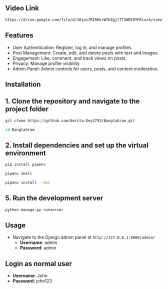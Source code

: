 ## Video Link
```bash
https://drive.google.com/file/d/10joi7RIRHkrWTUZgjlTT2WBI9YPKtxcA/view?usp=drive_link
```
## Features
- User Authentication: Register, log in, and manage profiles.
- Post Management: Create, edit, and delete posts with text and images.
- Engagement: Like, comment, and track views on posts.
- Privacy: Manage profile visibility 
- Admin Panel: Admin controls for users, posts, and content moderation.


## Installation

## 1. Clone the repository and navigate to the project folder

```bash
git clone https://github.com/Amrita-Dey3792/BanglaGram.git
```
```bash
cd BanglaGram
```

## 2. Install dependencies and set up the virtual environment
```bash
pip install pipenv
```

```bash
pipenv shell
```

```bash
pipenv install --dev
```

## 5. Run the development server
```bash
python manage.py runserver
```

## Usage

- Navigate to the Django admin panel at `http://127.0.0.1:8000/admin/` 
  - **Username**: admin
  - **Password**: admin

## Login as normal user
  - **Username**: John
  - **Password**: john123
  
